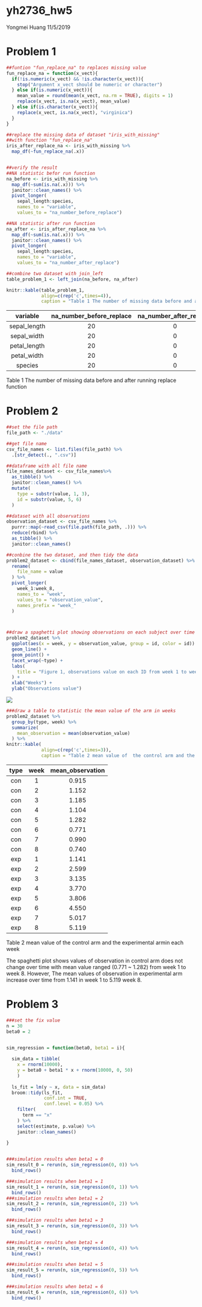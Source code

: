 yh2736\_hw5
================
Yongmei Huang
11/5/2019

# Problem 1

``` r
##funtion "fun_replace_na" to replaces missing value
fun_replace_na = function(x_vect){
  if(!is.numeric(x_vect) && !is.character(x_vect)){
    stop("Argument x_vect should be numeric or character")
  } else if(is.numeric(x_vect)){
    mean_value = round(mean(x_vect, na.rm = TRUE), digits = 1)
    replace(x_vect, is.na(x_vect), mean_value)
  } else if(is.character(x_vect)){
    replace(x_vect, is.na(x_vect), "virginica")
  }
}

##replace the missing data of dataset "iris_with_missing"
##with function "fun_replace_na"
iris_after_replace_na <- iris_with_missing %>% 
  map_df(~fun_replace_na(.x))


##verify the result
##NA statistic befor run function
na_before <- iris_with_missing %>% 
  map_df(~sum(is.na(.x))) %>% 
  janitor::clean_names() %>% 
  pivot_longer(
    sepal_length:species,
    names_to = "variable", 
    values_to = "na_number_before_replace")

##NA statistic after run function
na_after <- iris_after_replace_na %>% 
  map_df(~sum(is.na(.x))) %>% 
  janitor::clean_names() %>% 
  pivot_longer(
    sepal_length:species,
    names_to = "variable", 
    values_to = "na_number_after_replace")

##combine two dataset with join_left
table_problem_1 <- left_join(na_before, na_after)

knitr::kable(table_problem_1, 
             align=c(rep('c',times=4)), 
             caption = "Table 1 The number of missing data before and after running replace function") 
```

|   variable    | na\_number\_before\_replace | na\_number\_after\_replace |
| :-----------: | :-------------------------: | :------------------------: |
| sepal\_length |             20              |             0              |
| sepal\_width  |             20              |             0              |
| petal\_length |             20              |             0              |
| petal\_width  |             20              |             0              |
|    species    |             20              |             0              |

Table 1 The number of missing data before and after running replace
function

# Problem 2

``` r
##set the file path
file_path <- "./data"

##get file name
csv_file_names <- list.files(file_path) %>% 
  .[str_detect(., ".csv")]

##dataframe with all file name
file_names_dataset <- csv_file_names%>% 
  as_tibble() %>% 
  janitor::clean_names() %>% 
  mutate(
    type = substr(value, 1, 3),
    id = substr(value, 5, 6)
  ) 

##dataset with all observations
observation_dataset <- csv_file_names %>% 
  purrr::map(~read_csv(file.path(file_path, .))) %>% 
  reduce(rbind) %>% 
  as_tibble() %>% 
  janitor::clean_names()

##conbine the two dataset, and then tidy the data
problem2_dataset <- cbind(file_names_dataset, observation_dataset) %>% 
  rename(
    file_name = value
  ) %>% 
  pivot_longer(
    week_1:week_8,
    names_to = "week",
    values_to = "observation_value",
    names_prefix = "week_"
  )



##draw a spaghetti plot showing observations on each subject over time
problem2_dataset %>% 
  ggplot(aes(x = week, y = observation_value, group = id, color = id)) +
  geom_line() +
  geom_point() +
  facet_wrap(~type) +
  labs(
    title = "Figure 1, observations value on each ID from week 1 to week 8 in different group"
  ) +
  xlab("Weeks") +
  ylab("Observations value")
```

![](p8105_hw5_yh2736_files/figure-gfm/unnamed-chunk-3-1.png)<!-- -->

``` r
###draw a table to statistic the mean value of the arm in weeks
problem2_dataset %>% 
  group_by(type, week) %>% 
  summarize(
    mean_observation = mean(observation_value)
  ) %>% 
knitr::kable(
             align=c(rep('c',times=3)), 
             caption = "Table 2 mean value of  the control arm and the experimental armin each week") 
```

| type | week | mean\_observation |
| :--: | :--: | :---------------: |
| con  |  1   |       0.915       |
| con  |  2   |       1.152       |
| con  |  3   |       1.185       |
| con  |  4   |       1.104       |
| con  |  5   |       1.282       |
| con  |  6   |       0.771       |
| con  |  7   |       0.990       |
| con  |  8   |       0.740       |
| exp  |  1   |       1.141       |
| exp  |  2   |       2.599       |
| exp  |  3   |       3.135       |
| exp  |  4   |       3.770       |
| exp  |  5   |       3.806       |
| exp  |  6   |       4.550       |
| exp  |  7   |       5.017       |
| exp  |  8   |       5.119       |

Table 2 mean value of the control arm and the experimental armin each
week

The spaghetti plot shows values of observation in control arm does not
change over time with mean value ranged (0.771 \~ 1.282) from week 1 to
week 8. However, The mean values of observation in experimental arm
increase over time from 1.141 in week 1 to 5.119 week 8.

# Problem 3

``` r
###set the fix value
n = 30
beta0 = 2


sim_regression = function(beta0, beta1 = i){
  
  sim_data = tibble(
    x = rnorm(10000),
    y = beta0 + beta1 * x + rnorm(10000, 0, 50)
    )
  
  ls_fit = lm(y ~ x, data = sim_data)
  broom::tidy(ls_fit, 
              conf.int = TRUE, 
              conf.level = 0.05) %>%
    filter(
      term == "x"
    ) %>% 
    select(estimate, p.value) %>% 
    janitor::clean_names()
 
}


###simulation results when beta1 = 0
sim_result_0 = rerun(n, sim_regression(0, 0)) %>% 
  bind_rows()

###simulation results when beta1 = 1
sim_result_1 = rerun(n, sim_regression(0, 1)) %>% 
  bind_rows()
###simulation results when beta1 = 2
sim_result_2 = rerun(n, sim_regression(0, 2)) %>% 
  bind_rows()

###simulation results when beta1 = 3
sim_result_3 = rerun(n, sim_regression(0, 3)) %>% 
  bind_rows()

###simulation results when beta1 = 4
sim_result_4 = rerun(n, sim_regression(0, 4)) %>% 
  bind_rows()

###simulation results when beta1 = 5
sim_result_5 = rerun(n, sim_regression(0, 5)) %>% 
  bind_rows()

###simulation results when beta1 = 6
sim_result_6 = rerun(n, sim_regression(0, 6)) %>% 
  bind_rows()
```
